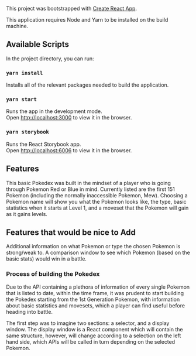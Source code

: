 This project was bootstrapped with [Create React App](https://github.com/facebook/create-react-app).

This application requires Node and Yarn to be installed on the build machine.

## Available Scripts

In the project directory, you can run:

### `yarn install`

Installs all of the relevant packages needed to build the application.

### `yarn start`

Runs the app in the development mode.<br> Open [http://localhost:3000](http://localhost:3000) to view it in the browser.

### `yarn storybook`

Runs the React Storybook app.<br> Open [http://localhost:6006](http://localhost:6006/) to view it in the browser.

## Features

This basic Pokedex was built in the mindset of a player who is going through Pokemon Red or Blue in mind. Currently listed are the first 151 Pokemon (including the normally inaccessible Pokemon, Mew).
Choosing a Pokemon name will show you what the Pokemon looks like, the type, basic statistics when it starts at Level 1, and a moveset that the Pokemon will gain as it gains levels.

## Features that would be nice to Add

Additional information on what Pokemon or type the chosen Pokemon is strong/weak to. A comparison window to see which Pokemon (based on the basic stats) would win in a battle.

### Process of building the Pokedex

Due to the API containing a plethora of information of every single Pokemon that is listed to date, within the time frame, it was prudent to start building the Pokedex starting from the 1st Generation Pokemon, with information about basic statistics and movesets, which a player can find useful before heading into battle.

The first step was to imagine two sections: a selector, and a display window. The display window is a React component which will contain the same structure, however, will change according to a selection on the left hand side, which APIs will be called in turn depending on the selected Pokemon.
